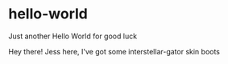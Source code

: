 # hello-world
Just another Hello World for good luck

Hey there!
Jess here, I've got some interstellar-gator skin boots
